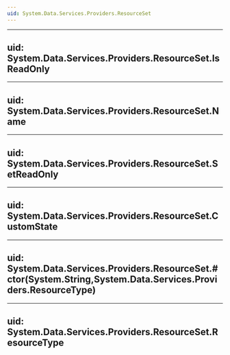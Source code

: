 ```yaml
---
uid: System.Data.Services.Providers.ResourceSet
---
```


---
uid: System.Data.Services.Providers.ResourceSet.IsReadOnly
---

---
uid: System.Data.Services.Providers.ResourceSet.Name
---

---
uid: System.Data.Services.Providers.ResourceSet.SetReadOnly
---

---
uid: System.Data.Services.Providers.ResourceSet.CustomState
---

---
uid: System.Data.Services.Providers.ResourceSet.#ctor(System.String,System.Data.Services.Providers.ResourceType)
---

---
uid: System.Data.Services.Providers.ResourceSet.ResourceType
---
